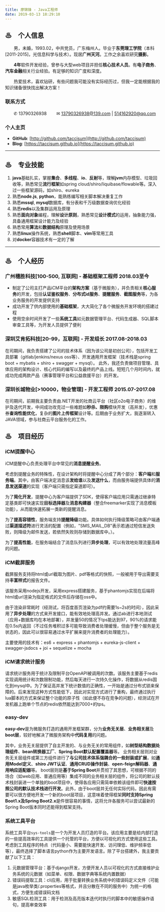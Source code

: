 ```yaml
---
title: 廖锦锋 - Java工程师
date: 2019-03-13 18:29:10
---
```


## ♨　个人信息

　　男，未婚，1993.02，中共党员，广东梅州人。毕业于**东莞理工学院**（本科[2011-2015]，光信息科学与技术）。现居**广州天河**。工作之余喜欢研究**摄影**。

　　**4年**软件开发经验，曾参与大型web项目并担任**核心技术人员**。有**电子商务**、**汽车金融**相关行业经验。有足够的知识广度和深度。

　　热爱技术，喜欢钻研，有些问题我可能没有实际经历过，但我一定能根据我的知识储备很快找出解决方案！

### 联系方式

　　✆ 13790326938
　　✉ 13790326938@139.com | 514162920@qq.com

### 个人主页

- **GitHub**: [http://github.com/taccisum](http://github.com/taccisum)
- **Blog**: [https://taccisum.github.io](https://taccisum.github.io)

---

## ♨　专业技能

1. **java**基础扎实，掌握**集合**、**多线程**、**io**、**反射**等，理解**jvm**内存模型、垃圾回收等，熟悉常见**流行框架**如spring cloud/shiro/liquibase/flowable等。深入过一些框架源码，如shiro、eureka
2. 熟悉**node.js**, **python**，能熟练编写相关脚本解决重复工作
3. 熟悉**mssql**, **mysql**数据库，有分表和千万级数据查询优化经验
4. 熟悉**redis**以及集群运用及原理
5. 熟悉**面向对象**编程，理解**设计原则**，熟悉常见**设计模式**的运用，抽象能力强，具备通用框架设计能力及经验
6. 熟悉常用**算法**和**数据结构**原理及使用场景
7. 熟悉**linux**操作系统，熟悉**shell**脚本、**vim**等常用工具
8. 对**docker**容器技术有一定的了解

---

## ♨　个人经历

### 广州穗胜科技[100-500, 互联网] - 基础框架工程师  2018.03至今

- 制定了公司主打产品iCM平台的**架构方案**（基于微服务），并负责相关**核心服务**的开发，包括**认证鉴权服务**、**分布式id服务**、**提醒服务**、**截图服务**等，为各业务服务的开发提供支持
- 成功开发了供内部使用的**基础框架**，大大简化了各个微服务开发环境的搭建过程
- 使用空余时间开发了一些**系统工具**如元数据管理平台、代码生成器、SQL脚本审查工具等，为开发人员提供了便利

### 深圳艾肯拓科技[20-99，互联网] - 开发组长  2017.08-2018.03

在司期间，我负责搭建了公司的技术体系（因为该公司是初创公司），包括开发工具部署（gitlab/jenkins/nexus oss等）、开发通用开发框架（技术栈是spring boot + mybatis + shiro + swagger + mysql）。
此外，我还负责做项目管理、具体应用的架构设计、核心代码的编写以及最终的产品上线。短短几个月时间内，就成功完成两款产品（赛事管理平台和公益救援平台）的开发。

### 深圳长城物业[>10000，物业管理] - 开发工程师  2015.07-2017.08

在司期间，前期我主要负责由.NET开发的社商云平台（社区o2o电子商务）的维护及迭代开发，中间成功攻克过一些难题如**秒杀、限购**模块开发（高并发），优惠券**查询性能优化**，复杂的**图片上传框架**设计等。后期由于业务扩大，我逐渐转入JAVA领域，参与社商云平台服务化的工作。

## ♨　项目经历

### iCM提醒中心

iCM提醒中心负责处理平台中常见的**消息提醒业务**。

考虑到提醒业务的特殊性，在设计架构时将提醒中心分成了两个部分：**客户端**和**服务端**。其中，由客户端决定消息该**发给谁**以及**发送什么**，而由服务端提供具体的**消息发送渠道**的实现（客户端只需指定渠道即可）。

为了**简化开发**，提醒中心为客户端提供了SDK，使得客户端应用只需通过继承特定基类即可快速实现**目标选择器**及**消息构建器**（整合freemarker实现了消息模板功能），从而能快速拓展一类新的提醒消息。

为了**提高容错性**，服务端支持**提醒降级**功能。具体如何执行降级策略可由客户端通过**渠道描述符**进行灵活的配置（例如，"SMS_MAIL_DB"表示若通过短信发送失败，则降级为邮件发送，若依然失败则存储到数据库中。）。

为了**提高性能**，在服务端结合了消息队列进行**异步处理**，可以有效地处理流量高峰的问题。


### iCM截屏服务

截屏服务支持将html或url截取为图片、pdf等格式的快照，一般被用于导出需要支持**丰富样式**的报告文件。

该服务采用nodejs开发，采用express搭建服务，基于phantomjs实现在后端将html或url渲染为指定格式的文件后存储在oss中。

由于渲染非常耗时（经测试，将百度首页渲染为pdf约需要1s~2s的时间），因此采用了**异步处理**的方式来开发接口，能有效地处理高并发。通过ab进行本地测试（应用+数据库均在本地部署），并发量50的情况下tps能达到97，90%的请求能在0.5s内返回（不过任务堆积过多可能导致消费者处理缓慢，但由于整个服务是无状态的，因此可以很容易通过水平扩展来提升消费者的处理能力）。

主要使用的技术有：es6 + express + phantomjs + eureka-js-client + swagger-jsdocs + joi + sequelize + mocha


### iCM请求统计服务

请求统计服务用于统计及限制平台OpenAPI被调用的次数。该服务主要基于redis实现调用统计和次数限制功能，然后每天进行一次持久化操作，将数据从redis固化到mysql中。为了保证高并发下统计数值的正确性，一开始是通过分布式锁来保障的。后来发现这种方式性能低下，因此对实现方式进行了重构，最终通过执行lua脚本的方式来保证整个功能的原子性（如此便不存在竞争的问题），经测试在开发机器上跑单个节点的redis依然能达到7000+的tps。


### easy-dev

**easy-dev**是为微服务打造的通用开发框架群，分为**业务无关层**、**业务相关层**及**boot层**，较好地解决了微服务架构中**代码复用**的问题。

其中，业务无关层提供了自主开发的、与业务无关的常用组件，如**树型结构数据处理组件**、**bean转换器工厂**、**Spring Boot默认配置覆盖器**等。
业务相关层则对业务无关层组件或第三方组件进行了**与公司技术体系强耦合的一些封装或扩展**，如**通用Model定义**、**shiro JWT认证**、**通用CRUD操作封装**、**open-feign解码器**、**通用响应适配器**等。
boot层则是**基于Spring Boot**并贯彻了其思想，可根据不同的场合（如web应用、普通应用等）集成不同的业务相关层的组件，将公司的默认技术栈封装进一个单独的boot项目中，使得各应用只需简单依赖该组件即可**快速按照公司的默认技术栈进行开发**。此外，由于boot层并无任何实际代码，因此有需要可以很方便地开发一个新的boot层项目，这意味着使得框架**同时支持Spring Boot1.x及Spring Boot2.x**是件很容易的事情，这将允许各服务可以尝试最新的Spring Boot版本同时还能得到框架支持。


### 系统工具平台

系统工具平台`sys-tools`是一个为开发人员打造的平台。该应用主要是给内部打造的一些提高效率的工具提供一个托管的平台，方便以可视化的方式使用这些工具。考虑到工具程序的特点（代码量小、需要能快速开发、访问理低、维护频率低等），最终选择了脚本语言python作为主要开发语言。除了平台搭建外，我主要贡献了以下工具：

1. 元数据管理平台：基于django开发，方便开发人员以可视化的方式直接维护业务系统的元数据（如菜单、权限、数据字典等系统内置数据）
2. 错误码提取工具：cli应用，用于批量转换业务系统中的错误码定义文件（可能是java枚举类/.properties等格式，并且分散在不同的服务中）为统一的格式，方便生成错误码文档
3. 敏感SQL检测工具：用于检测及高亮版本迭代时执行的脚本中的敏感操作语句，提高审查效率

